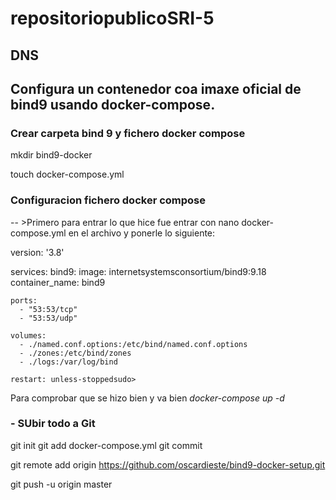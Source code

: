 # repositoriopublicoSRI-5
## DNS
## Configura un contenedor coa imaxe oficial de bind9 usando docker-compose.

### Crear carpeta bind 9 y fichero docker compose
mkdir bind9-docker

touch docker-compose.yml




### Configuracion fichero docker compose
-- >Primero para entrar lo que hice fue entrar con nano docker-compose.yml en el archivo y ponerle lo siguiente:

version: '3.8' 

services: 
  bind9:
    image: internetsystemsconsortium/bind9:9.18
    container_name: bind9

    ports: 
      - "53:53/tcp"
      - "53:53/udp"

    volumes: 
      - ./named.conf.options:/etc/bind/named.conf.options
      - ./zones:/etc/bind/zones
      - ./logs:/var/log/bind

    restart: unless-stoppedsudo>
    
    
  Para comprobar que se hizo bien y va bien   *docker-compose up -d*

### - SUbir todo a Git

git init
git add docker-compose.yml 
git commit


git remote add origin https://github.com/oscardieste/bind9-docker-setup.git

git push -u origin master

    


